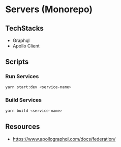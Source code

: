 # Servers (Monorepo)

## TechStacks

- Graphql
- Apollo Client

## Scripts

### Run Services

```bash
yarn start:dev <service-name>
```

### Build Services

```bash
yarn build <service-name>
```

## Resources

- https://www.apollographql.com/docs/federation/
